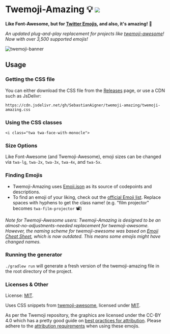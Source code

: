 # Twemoji-Amazing 💡 ![](https://img.shields.io/badge/emoji%20count-3689-brightgreen)

**Like Font-Awesome, but for [Twitter Emojis](https://github.com/twitter/twemoji), and also, it's amazing!** 🌟

_An updated plug-and-play replacement for projects like [twemoji-awesome](https://github.com/ellekasai/twemoji-awesome)! Now with over 3,500 supported emojis!_

![twemoji-banner](twemoji-banner.png)

## Usage

### Getting the CSS file
You can either download the CSS file from the [Releases](https://github.com/SebastianAigner/twemoji-amazing/releases/latest) page, or use a CDN such as JsDelivr:
```
https://cdn.jsdelivr.net/gh/SebastianAigner/twemoji-amazing/twemoji-amazing.css
```

### Using the CSS classes

`<i class="twa twa-face-with-monocle">`

### Size Options

Like Font-Awesome (and Twemoji-Awesome), emoji sizes can be changed via `twa-lg`, `twa-2x`, `twa-3x`, `twa-4x`, and `twa-5x`.

### Finding Emojis

- Twemoji-Amazing uses [Emoji.json](https://github.com/amio/emoji.json) as its source of codepoints and descriptions.
- To find an emoji of your liking, check out the [official Emoji list](https://unicode.org/emoji/charts/emoji-list.html). Replace spaces with hyphens to get the class name! (e.g. "film projector" becomes `twa-film-projector` 📽)

_Note for Twemoji-Awesome users: Twemoji-Amazing is designed to be an almost-no-adjustments-needed replacement for twemoji-awesome. However, the naming scheme for twemoji-awesome was based on [Emoji Cheat Sheet](https://www.webpagefx.com/tools/emoji-cheat-sheet/), which is now outdated. This means some emojis might have changed names._

### Running the generator

`./gradlew run` will generate a fresh version of the twemoji-amazing file in the root directory of the project.

### Licenses & Other

License: [MIT](https://mit-license.org/).

Uses CSS snippets from [twemoji-awesome](https://github.com/ellekasai/twemoji-awesome), licensed under [MIT](http://ellekasai.mit-license.org/).

As per the Twemoji repository, the graphics are licensed under the CC-BY 4.0 which has a pretty good guide on [best practices for attribution](https://wiki.creativecommons.org/Best_practices_for_attribution). Please adhere to the [attribution requirements](https://github.com/twitter/twemoji#attribution-requirements) when using these emojis.
